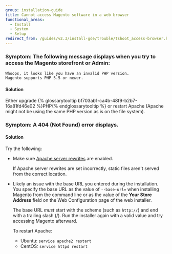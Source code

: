 ```yaml
---
group: installation-guide
title: Cannot access Magento software in a web browser
functional_areas:
  - Install
  - System
  - Setup
redirect_from: /guides/v2.3/install-gde/trouble/tshoot_access-browser.html
---
```


### Symptom: The following message displays when you try to access the Magento storefront or Admin:

```
Whoops, it looks like you have an invalid PHP version.
Magento supports PHP 5.5 or newer.
```

#### Solution

Either upgrade {% glossarytooltip bf703ab1-ca4b-48f9-b2b7-16a81fd46e02 %}PHP{% endglossarytooltip %} or restart Apache (Apache might not be using the same PHP version as is on the file system).

### Symptom: A 404 (Not Found) error displays.

#### Solution

Try the following:

* Make sure [Apache server rewrites]({{page.baseurl}}/install/getting-started/apache.html) are enabled.

  If Apache server rewrites are set incorrectly, static files aren't served from the correct location.

* Likely an issue with the base URL you entered during the installation. You specify the base URL as the value of `--base-url=` when installing Magento from the command line or as the value of the **Your Store Address** field on the Web Configuration page of the web installer.

  The base URL _must_ start with the scheme (such as `http://`) and end with a trailing slash (/). Run the installer again with a valid value and try accessing Magento afterward.

  To restart Apache:

  * Ubuntu: `service apache2 restart`
  * CentOS: `service httpd restart`

